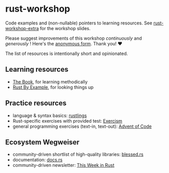 # rust-workshop

Code examples and (non-nullable) pointers to learning resources.
See [rust-workshop-extra] for the workshop slides.

Please suggest improvements of this workshop _continuously_ and _generously_ !
Here's the [anonymous form][feedback-form].
Thank you! ❤️

The list of resources is intentionally short and opinionated.

## Learning resources

- [The Book][the-book], for learning methodically
- [Rust By Example][rust-by-example], for looking things up

## Practice resources

- language & syntax basics: [rustlings]
- Rust-specific exercises with provided test: [Exercism][exercism]
- general programming exercises (text-in, text-out): [Advent of Code][advent-of-code]

## Ecosystem Wegweiser

- community-driven shortlist of high-quality libraries: [blessed.rs][blessed-rs]
- documentation: [docs.rs][docs-rs]
- community-driven newsletter: [This Week in Rust][this-week-in-rust]

[rust-workshop-extra]: https://github.com/senekor/rust-workshop-extra
[feedback-form]: https://docs.google.com/forms/d/e/1FAIpQLSdrzP1LVkLSY8jVe-5P6wFPAE2W3GZFitkZ0j5Btn4uoqPuLg/viewform?usp=sf_link
[the-book]: https://doc.rust-lang.org/book/
[rust-by-example]: https://doc.rust-lang.org/rust-by-example/
[rustlings]: https://rustlings.cool/
[exercism]: https://exercism.org/
[advent-of-code]: https://adventofcode.com/
[blessed-rs]: https://blessed.rs/crates
[docs-rs]: https://docs.rs/
[this-week-in-rust]: https://this-week-in-rust.org/
